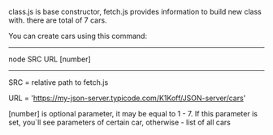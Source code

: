 class.js is base constructor,
fetch.js provides information to build new class with.
there are total of 7 cars.

You can create cars using this command:
*****************************
 node SRC URL [number]
*****************************

SRC = relative path to fetch.js

URL = 'https://my-json-server.typicode.com/K1Koff/JSON-server/cars'

[number] is optional parameter, it may be equal to 1 - 7.
If this parameter is set, you`ll see parameters of certain car,
otherwise - list of all cars